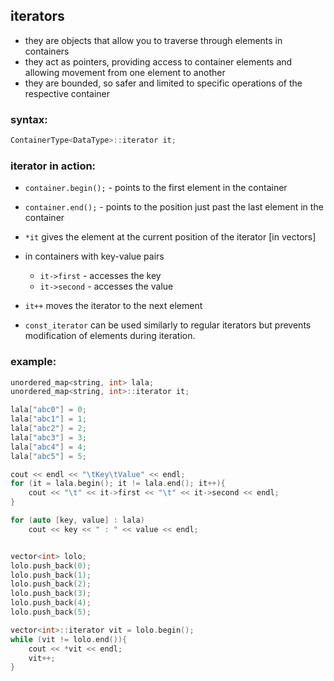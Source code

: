 ## iterators

- they are objects that allow you to traverse through elements in containers
- they act as pointers, providing access to container elements and allowing movement from one element to another
- they are bounded, so safer and limited to specific operations of the respective container


### syntax:

```cpp
ContainerType<DataType>::iterator it;
```


### iterator in action:

- `container.begin();` - points to the first element in the container

- `container.end();` - points to the position just past the last element in the container

- `*it` gives the element at the current position of the iterator [in vectors]

- in containers with key-value pairs
    - `it->first` - accesses the key
    - `it->second` - accesses the value

- `it++` moves the iterator to the next element

- `const_iterator` can be used similarly to regular iterators but prevents modification of elements during iteration.


### example:

```cpp
unordered_map<string, int> lala;
unordered_map<string, int>::iterator it;

lala["abc0"] = 0;
lala["abc1"] = 1;
lala["abc2"] = 2;
lala["abc3"] = 3;
lala["abc4"] = 4;
lala["abc5"] = 5;

cout << endl << "\tKey\tValue" << endl;
for (it = lala.begin(); it != lala.end(); it++){
    cout << "\t" << it->first << "\t" << it->second << endl;
}

for (auto [key, value] : lala)
    cout << key << " : " << value << endl;


vector<int> lolo;
lolo.push_back(0);
lolo.push_back(1);
lolo.push_back(2);
lolo.push_back(3);
lolo.push_back(4);
lolo.push_back(5);

vector<int>::iterator vit = lolo.begin();
while (vit != lolo.end()){
    cout << *vit << endl;
    vit++;
}
```
